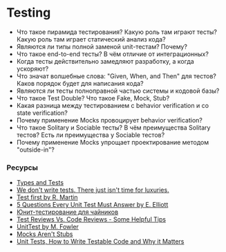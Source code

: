 # Testing

* Что такое пирамида тестирования? Какую роль там играют тесты? Какую роль там играет статический анализ кода?
* Являются ли типы полной заменой unit-тестам? Почему?
* Что такое end-to-end тесты? В чём отличие от интеграционных?
* Когда тесты действительно замедляют разработку, а когда ускоряют?
* Что значат волшебные слова: "Given, When, and Then" для тестов? Каков порядок будет для написания кода?
* Являются ли тесты полноправной частью системы и кодовой базы?
* Что такое Test Double? Что такое Fake, Mock, Stub?
* Какая разница между тестированием с behavior verification и со state verification?
* Почему применение Mocks провоцирует behavior verification?
* Что такое Solitary и Sociable тесты? В чём преимущества Solitary тестов? Есть ли преимущества у Sociable тестов?
* Почему применение Mocks упрощает проектирование методом "outside-in"?

### Ресурсы

* [Types and Tests](https://blog.cleancoder.com/uncle-bob/2017/01/13/TypesAndTests.html)
* [We don't write tests. There just isn't time for luxuries.](https://www.jamesgolick.com/2007/8/22/we-dont-write-tests-there-just-isnt-time-for-luxuries.html)
* [Test first by R. Martin](https://blog.cleancoder.com/uncle-bob/2013/09/23/Test-first.html)
* [5 Questions Every Unit Test Must Answer by E. Elliott](https://medium.com/javascript-scene/what-every-unit-test-needs-f6cd34d9836d)
* [Юнит-тестирование для чайников](https://habr.com/en/post/169381/)
* [Test Reviews Vs. Code Reviews - Some Helpful Tips](https://osherove.com/blog/2007/3/13/test-reviews-vs-code-reviews-some-helpful-tips.html)
* [UnitTest by M. Fowler](https://martinfowler.com/bliki/UnitTest.html)
* [Mocks Aren't Stubs](https://www.martinfowler.com/articles/mocksArentStubs.html)
* [Unit Tests, How to Write Testable Code and Why it Matters](https://www.toptal.com/qa/how-to-write-testable-code-and-why-it-matters)
